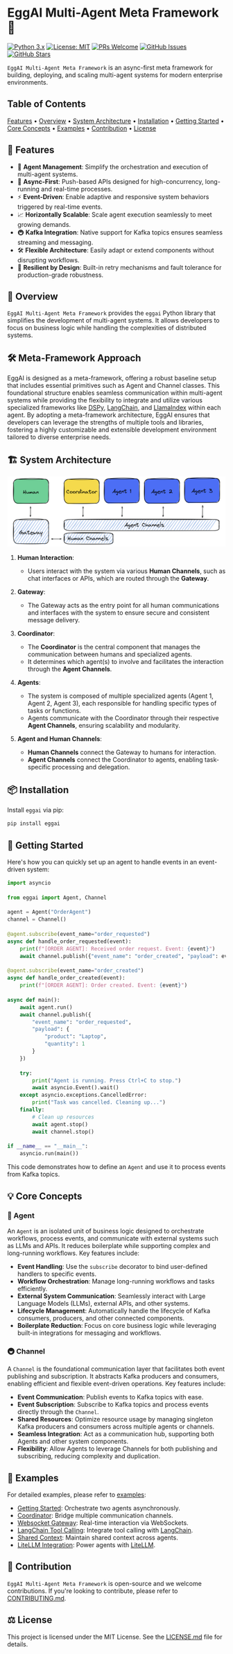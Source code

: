 # EggAI Multi-Agent Meta Framework 🤖

[![Python 3.x](https://img.shields.io/badge/python-3.x-blue?style=for-the-badge&logo=python&logoColor=white)](https://www.python.org/downloads/)
[![License: MIT](https://img.shields.io/badge/License-MIT-green?style=for-the-badge&logo=opensourceinitiative&logoColor=white)](https://opensource.org/licenses/MIT)
[![PRs Welcome](https://img.shields.io/badge/PRs-welcome-brightgreen?style=for-the-badge&logo=github&logoColor=white)](https://github.com/eggai-tech/eggai/pulls)
[![GitHub Issues](https://img.shields.io/github/issues/eggai-tech/eggai?style=for-the-badge&logo=github&logoColor=white)](https://github.com/eggai-tech/eggai/issues)
[![GitHub Stars](https://img.shields.io/github/stars/eggai-tech/eggai?style=for-the-badge&logo=github&logoColor=white)](https://github.com/eggai-tech/eggai/stargazers)

`EggAI Multi-Agent Meta Framework` is an async-first meta framework for building, deploying, and scaling multi-agent systems for modern enterprise environments.

## Table of Contents

[Features](#-features) •
[Overview](#-overview) •
[System Architecture](#-system-architecture) •
[Installation](#-installation) •
[Getting Started](#-getting-started) •
[Core Concepts](#-core-concepts) •
[Examples](#-examples) •
[Contribution](#-contribution) •
[License](#-license)

<!--start-->
## 🌟 Features

- 🤖 **Agent Management**: Simplify the orchestration and execution of multi-agent systems.
- 🚀 **Async-First**: Push-based APIs designed for high-concurrency, long-running and real-time processes.
- ⚡ **Event-Driven**: Enable adaptive and responsive system behaviors triggered by real-time events.
- 📈 **Horizontally Scalable**: Scale agent execution seamlessly to meet growing demands.
- 🚇 **Kafka Integration**: Native support for Kafka topics ensures seamless streaming and messaging.
- 🛠 **Flexible Architecture**: Easily adapt or extend components without disrupting workflows.
- 🔄 **Resilient by Design**: Built-in retry mechanisms and fault tolerance for production-grade robustness.

## 📖 Overview

`EggAI Multi-Agent Meta Framework` provides the `eggai` Python library that simplifies the development of multi-agent systems.
It allows developers to focus on business logic while handling the complexities of distributed systems.

## 🛠️ Meta-Framework Approach
EggAI is designed as a meta-framework, offering a robust baseline setup that includes essential primitives such as Agent and Channel classes. This foundational structure enables seamless communication within multi-agent systems while providing the flexibility to integrate and utilize various specialized frameworks like [DSPy](https://dspy.ai/), [LangChain](https://www.langchain.com/), and [LlamaIndex](https://www.llamaindex.ai/) within each agent. By adopting a meta-framework architecture, EggAI ensures that developers can leverage the strengths of multiple tools and libraries, fostering a highly customizable and extensible development environment tailored to diverse enterprise needs.

## 🏗️ System Architecture

![System Architecture](./docs/assets/system-architecture.svg)

1. **Human Interaction**:

   - Users interact with the system via various **Human Channels**, such as chat interfaces or APIs, which are routed through the **Gateway**.

2. **Gateway**:

   - The Gateway acts as the entry point for all human communications and interfaces with the system to ensure secure and consistent message delivery.

3. **Coordinator**:

   - The **Coordinator** is the central component that manages the communication between humans and specialized agents.
   - It determines which agent(s) to involve and facilitates the interaction through the **Agent Channels**.

4. **Agents**:

   - The system is composed of multiple specialized agents (Agent 1, Agent 2, Agent 3), each responsible for handling specific types of tasks or functions.
   - Agents communicate with the Coordinator through their respective **Agent Channels**, ensuring scalability and modularity.

5. **Agent and Human Channels**:
   - **Human Channels** connect the Gateway to humans for interaction.
   - **Agent Channels** connect the Coordinator to agents, enabling task-specific processing and delegation.

## 📦 Installation

Install `eggai` via pip:

```bash
pip install eggai
```

## 🚀 Getting Started

Here's how you can quickly set up an agent to handle events in an event-driven system:

```python
import asyncio

from eggai import Agent, Channel

agent = Agent("OrderAgent")
channel = Channel()

@agent.subscribe(event_name="order_requested")
async def handle_order_requested(event):
    print(f"[ORDER AGENT]: Received order request. Event: {event}")
    await channel.publish({"event_name": "order_created", "payload": event})

@agent.subscribe(event_name="order_created")
async def handle_order_created(event):
    print(f"[ORDER AGENT]: Order created. Event: {event}")

async def main():
    await agent.run()
    await channel.publish({
        "event_name": "order_requested",
        "payload": {
            "product": "Laptop",
            "quantity": 1
        }
    })

    try:
        print("Agent is running. Press Ctrl+C to stop.")
        await asyncio.Event().wait()
    except asyncio.exceptions.CancelledError:
        print("Task was cancelled. Cleaning up...")
    finally:
        # Clean up resources
        await agent.stop()
        await channel.stop()

if __name__ == "__main__":
    asyncio.run(main())
```

This code demonstrates how to define an `Agent` and use it to process events from Kafka topics.

## 💡 Core Concepts

### 🤖 Agent

An `Agent` is an isolated unit of business logic designed to orchestrate workflows, process events, and communicate with external systems such as LLMs and APIs.
It reduces boilerplate while supporting complex and long-running workflows. Key features include:

- **Event Handling**: Use the `subscribe` decorator to bind user-defined handlers to specific events.  
- **Workflow Orchestration**: Manage long-running workflows and tasks efficiently.  
- **External System Communication**: Seamlessly interact with Large Language Models (LLMs), external APIs, and other systems.  
- **Lifecycle Management**: Automatically handle the lifecycle of Kafka consumers, producers, and other connected components.  
- **Boilerplate Reduction**: Focus on core business logic while leveraging built-in integrations for messaging and workflows.  

### 🚇 Channel

A `Channel` is the foundational communication layer that facilitates both event publishing and subscription.
It abstracts Kafka producers and consumers, enabling efficient and flexible event-driven operations. Key features include:

- **Event Communication**: Publish events to Kafka topics with ease.  
- **Event Subscription**: Subscribe to Kafka topics and process events directly through the `Channel`.  
- **Shared Resources**: Optimize resource usage by managing singleton Kafka producers and consumers across multiple agents or channels.  
- **Seamless Integration**: Act as a communication hub, supporting both Agents and other system components.  
- **Flexibility**: Allow Agents to leverage Channels for both publishing and subscribing, reducing complexity and duplication.  


<!--end-->
## 👀 Examples

For detailed examples, please refer to [examples](examples):

- [Getting Started](examples/00-getting-started.md): Orchestrate two agents asynchronously.
- [Coordinator](examples/01-coordinator.md): Bridge multiple communication channels.
- [Websocket Gateway](examples/02-websocket-gateway.md): Real-time interaction via WebSockets.
- [LangChain Tool Calling](examples/03-langchain-tool-calling.md): Integrate tool calling with [LangChain](https://www.langchain.com/).
- [Shared Context](examples/04-context.md): Maintain shared context across agents.
- [LiteLLM Integration](examples/05-litellm-agent.md): Power agents with [LiteLLM](https://www.litellm.ai/).

## 🤝 Contribution

`EggAI Multi-Agent Meta Framework` is open-source and we welcome contributions. If you're looking to contribute, please refer to [CONTRIBUTING.md](CONTRIBUTING.md).

## ⚖️ License

This project is licensed under the MIT License. See the [LICENSE.md](LICENSE.md) file for details.
